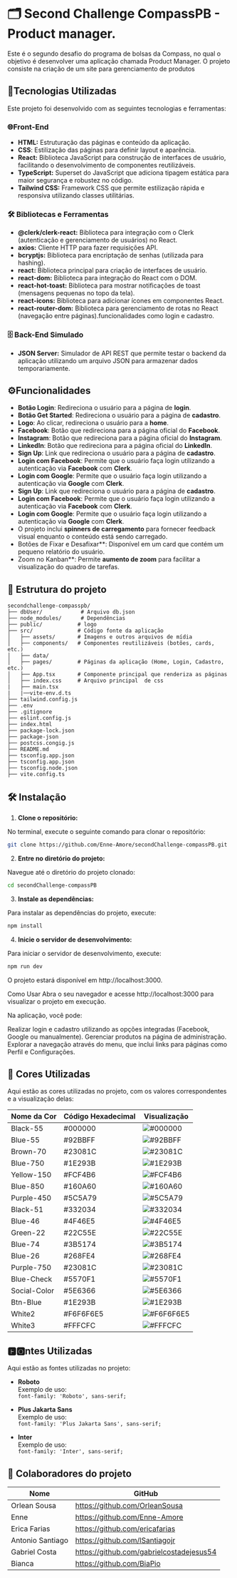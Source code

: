 # 🗂️ Second Challenge CompassPB - Product manager.

Este é o segundo desafio do programa de bolsas da Compass, no qual o objetivo é desenvolver uma aplicação chamada Product Manager. O projeto consiste na criação de um site para gerenciamento de produtos
## 🚀Tecnologias Utilizadas
Este projeto foi desenvolvido com as seguintes tecnologias e ferramentas:

### 🌐Front-End
* **HTML:** Estruturação das páginas e conteúdo da aplicação.
* **CSS**: Estilização das páginas para definir layout e aparência.
* **React:** Biblioteca JavaScript para construção de interfaces de usuário, facilitando o desenvolvimento de componentes reutilizáveis.
* **TypeScript:** Superset do JavaScript que adiciona tipagem estática para maior segurança e robustez no código.
* **Tailwind CSS:** Framework CSS que permite estilização rápida e responsiva utilizando classes utilitárias.
### 🛠️ Bibliotecas e Ferramentas
- **@clerk/clerk-react:** Biblioteca para integração com o Clerk (autenticação e gerenciamento de usuários) no React.
- **axios:** Cliente HTTP para fazer requisições API.
- **bcryptjs:** Biblioteca para encriptação de senhas (utilizada para hashing).
- **react:** Biblioteca principal para criação de interfaces de usuário.
- **react-dom:** Biblioteca para integração do React com o DOM.
- **react-hot-toast:** Biblioteca para mostrar notificações de toast (mensagens pequenas no topo da tela).
- **react-icons:** Biblioteca para adicionar ícones em componentes React.
- **react-router-dom:** Biblioteca para gerenciamento de rotas no React (navegação entre páginas).funcionalidades como login e cadastro.
### 🗄️ Back-End Simulado
* **JSON Server:** Simulador de API REST que permite testar o backend da aplicação utilizando um arquivo JSON para armazenar dados temporariamente.



## ⚙️Funcionalidades
- **Botão Login**: Redireciona o usuário para a página de **login**.
- **Botão Get Started**: Redireciona o usuário para a página de **cadastro**.
- **Logo**: Ao clicar, redireciona o usuário para a **home**.
- **Facebook**: Botão que redireciona para a página oficial do **Facebook**.
- **Instagram**: Botão que redireciona para a página oficial do **Instagram**.
- **LinkedIn**: Botão que redireciona para a página oficial do **LinkedIn**.
- **Sign Up**: Link que redireciona o usuário para a página de **cadastro**.
- **Login com Facebook**: Permite que o usuário faça login utilizando a autenticação via **Facebook** com **Clerk**.
- **Login com Google**: Permite que o usuário faça login utilizando a autenticação via **Google** com **Clerk**.
- **Sign Up**: Link que redireciona o usuário para a página de **cadastro**.
- **Login com Facebook**: Permite que o usuário faça login utilizando a autenticação via **Facebook** com **Clerk**.
- **Login com Google**: Permite que o usuário faça login utilizando a autenticação via **Google** com **Clerk**.
- O projeto inclui **spinners de carregamento** para fornecer feedback visual enquanto o conteúdo está sendo carregado.
- Botões de Fixar e Desafixar**: Disponível em um card que contém um pequeno relatório do usuário.
- Zoom no Kanban**: Permite **aumento de zoom** para facilitar a visualização do quadro de tarefas.




## 📂 Estrutura do projeto

```plaintext
secondchallenge-compasspb/
├── dbUser/            # Arquivo db.json
├── node_modules/      # Dependências
├── public/           # logo
├── src/              # Código fonte da aplicação
│   ├── assets/       # Imagens e outros arquivos de mídia
│   ├── components/   # Componentes reutilizáveis (botões, cards, etc.)
│   ├── data/ 
│   ├── pages/        # Páginas da aplicação (Home, Login, Cadastro, etc.)
│   ├── App.tsx       # Componente principal que renderiza as páginas
│   ├── index.css     # Arquivo principal  de css
|   ├── main.tsx
|   |──vite-env.d.ts
├── tailwind.config.js 
├── .env
├── .gitignore
├── eslint.config.js
├── index.html
├── package-lock.json
├── package-json
├── postcss.congig.js
├── README.md
├── tsconfig.app.json
├── tsconfig.app.json
├── tsconfig.node.json
├── vite.config.ts
```
## 🛠️ Instalação

1. **Clone o repositório:**

No terminal, execute o seguinte comando para clonar o repositório:

```bash
git clone https://github.com/Enne-Amore/secondChallenge-compassPB.git
```
2. **Entre no diretório do projeto:**

Navegue até o diretório do projeto clonado:

```bash
cd secondChallenge-compassPB
```


3. **Instale as dependências:**

Para instalar as dependências do projeto, execute:

```bash
npm install
```
4. **Inicie o servidor de desenvolvimento:**

Para iniciar o servidor de desenvolvimento, execute:
```bash
npm run dev
```
O projeto estará disponível em http://localhost:3000.

Como Usar
Abra o seu navegador e acesse http://localhost:3000 para visualizar o projeto em execução.

Na aplicação, você pode:

Realizar login e cadastro utilizando as opções integradas (Facebook, Google ou manualmente).
Gerenciar produtos na página de administração.
Explorar a navegação através do menu, que inclui links para páginas como Perfil e Configurações.

## 🎨 Cores Utilizadas

Aqui estão as cores utilizadas no projeto, com os valores correspondentes e a visualização delas:

| Nome da Cor     | Código Hexadecimal | Visualização               |
|-----------------|--------------------|----------------------------|
| Black-55        | #000000 | ![#000000](https://via.placeholder.com/15/000000/000000?text=+) |
| Blue-55         | #92BBFF            | ![#92BBFF](https://via.placeholder.com/15/92BBFF/92BBFF?text=+) |
| Brown-70        | #23081C | ![#23081C](https://via.placeholder.com/15/23081C/23081C?text=+) |
| Blue-750        | #1E293B            | ![#1E293B](https://via.placeholder.com/15/1E293B/1E293B?text=+) |
| Yellow-150      | #FCF4B6            | ![#FCF4B6](https://via.placeholder.com/15/FCF4B6/FCF4B6?text=+) |
| Blue-850        | #160A60            | ![#160A60](https://via.placeholder.com/15/160A60/160A60?text=+) |
| Purple-450      | #5C5A79            | ![#5C5A79](https://via.placeholder.com/15/5C5A79/5C5A79?text=+) |
| Black-51        | #332034    | ![#332034](https://via.placeholder.com/15/332034/332034?text=+) |
| Blue-46         | #4F46E5            | ![#4F46E5](https://via.placeholder.com/15/4F46E5/4F46E5?text=+) |
| Green-22        | #22C55E            | ![#22C55E](https://via.placeholder.com/15/22C55E/22C55E?text=+) |
| Blue-74         | #3B5174            | ![#3B5174](https://via.placeholder.com/15/3B5174/3B5174?text=+) |
| Blue-26         | #268FE4            | ![#268FE4](https://via.placeholder.com/15/268FE4/268FE4?text=+) |
| Purple-750      | #23081C            | ![#23081C](https://via.placeholder.com/15/23081C/23081C?text=+) |
| Blue-Check      | #5570F1            | ![#5570F1](https://via.placeholder.com/15/5570F1/5570F1?text=+) |
| Social-Color    | #5E6366            | ![#5E6366](https://via.placeholder.com/15/5E6366/5E6366?text=+) |
| Btn-Blue        | #1E293B            | ![#1E293B](https://via.placeholder.com/15/1E293B/1E293B?text=+) |
| White2          | #F6F6F6E5          | ![#F6F6F6E5](https://via.placeholder.com/15/F6F6F6/F6F6F6?text=+) |
| White3          | #FFFCFC            | ![#FFFCFC](https://via.placeholder.com/15/FFFCFC/FFFCFC?text=+) |

## 🅵🅾️ntes Utilizadas

Aqui estão as fontes utilizadas no projeto:

- **Roboto**  
  Exemplo de uso:  
  `font-family: 'Roboto', sans-serif;`

- **Plus Jakarta Sans**  
  Exemplo de uso:   
  `font-family: 'Plus Jakarta Sans', sans-serif;`

- **Inter**  
  Exemplo de uso:   
  `font-family: 'Inter', sans-serif;`

## 👥 Colaboradores do projeto

| Nome                | GitHub                                      |
|---------------------|---------------------------------------------|
| Orlean Sousa  | https://github.com/OrleanSousa    |
| Enne   | https://github.com/Enne-Amore    |
| Erica Farias | https://github.com/ericafarias    |
| Antonio Santiago  | https://github.com/lSantiagojr   |
| Gabriel Costa  | https://github.com/gabrielcostadejesus54  |
| Bianca  | https://github.com/BiaPio |


